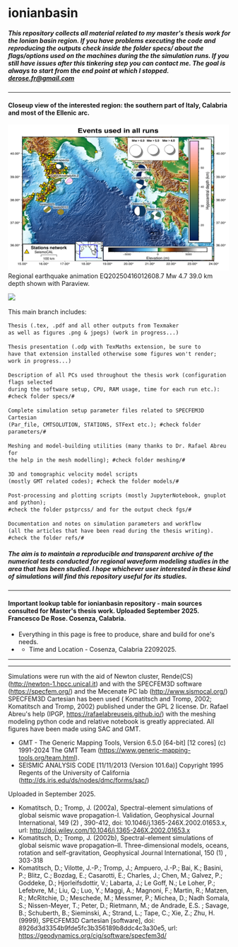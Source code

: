 # ionianbasin
##### This repository collects all material related to my master's thesis work for the Ionian basin region. If you have problems executing the code and reproducing the outputs check inside the folder specs/ about the flags/options used on the machines during the the simulation runs. If you still have issues after this tinkering step you can contact me. The goal is always to start from the end point at which I stopped. derose.fr@gmail.com
---------------------
#### Closeup view of the interested region: the southern part of Italy, Calabria and most of the Ellenic arc.
<img src="events_runs.png" width="500" alt="Closeup of the Ionian basin arc">
Regional earthquake animation EQ20250416012608.7 Mw 4.7 39.0 km depth shown with Paraview.

![](open.gif)

This main branch includes:
        
    Thesis (.tex, .pdf and all other outputs from Texmaker 
    as well as figures .png & jpegs) (work in progress...)

    Thesis presentation (.odp with TexMaths extension, be sure to 
    have that extension installed otherwise some figures won't render; work in progress...)

    Description of all PCs used throughout the thesis work (configuration flags selected 
    during the software setup, CPU, RAM usage, time for each run etc.): #check folder specs/#

    Complete simulation setup parameter files related to SPECFEM3D Cartesian
    (Par_file, CMTSOLUTION, STATIONS, STFext etc.); #check folder parameters/#

    Meshing and model-building utilities (many thanks to Dr. Rafael Abreu for 
    the help in the mesh modelling); #check folder meshing/# 

    3D and tomographic velocity model scripts 
    (mostly GMT related codes); #check the folder models/#

    Post-processing and plotting scripts (mostly JupyterNotebook, gnuplot and python);
    #check the folder pstprcss/ and for the output check fgs/#

    Documentation and notes on simulation parameters and workflow
    (all the articles that have been read during the thesis writing). #check the folder refs/# 

##### The aim is to maintain a reproducible and transparent archive of the numerical tests conducted for regional waveform modeling studies in the area that has been studied. I hope whichever user interested in these kind of simulations will find this repository useful for its studies.

***
#### Important lookup table for ionianbasin repository -  main sources consulted for Master's thesis work. Uploaded September 2025. Francesco De Rose. Cosenza, Calabria.
* Everything in this page is free to produce, share and build for one's needs.
* * Time and Location - Cosenza, Calabria 22092025.
***

---------------------
Simulations were run with the aid of Newton cluster, Rende(CS) (http://newton-1.hpcc.unical.it) and with the SPECFEM3D software (https://specfem.org/) and the Mecenate PC lab (http://www.sismocal.org/)
SPECFEM3D Cartesian has been used ( Komatitsch and Tromp, 2002; Komatitsch and Tromp, 2002) published under the GPL 2 license.
Dr. Rafael Abreu's help (IPGP, https://rafaelabreuseis.github.io/)  with the meshing modeling python code and relative notebook is greatly appreciated. All figures have been made using SAC and GMT.
* GMT - The Generic Mapping Tools, Version 6.5.0 [64-bit] [12 cores] (c) 1991-2024 The GMT Team (https://www.generic-mapping-tools.org/team.html).
* SEISMIC ANALYSIS CODE [11/11/2013 (Version 101.6a)]  Copyright 1995 Regents of the University of California (http://ds.iris.edu/ds/nodes/dmc/forms/sac/)
  
Uploaded in September 2025.

* Komatitsch, D.; Tromp, J. (2002a), Spectral-element simulations of global seismic wave propagation-I. Validation, Geophysical Journal International, 149 (2) , 390-412, doi: 10.1046/j.1365-246X.2002.01653.x, url: http://doi.wiley.com/10.1046/j.1365-246X.2002.01653.x
* Komatitsch, D.; Tromp, J. (2002b), Spectral-element simulations of global seismic wave propagation–II. Three-dimensional models, oceans, rotation and self-gravitation, Geophysical Journal International, 150 (1) , 303-318
* Komatitsch, D.; Vilotte, J.-P.; Tromp, J.; Ampuero, J.-P.; Bai, K.; Basini, P.; Blitz, C.; Bozdag, E.; Casarotti, E.; Charles, J.; Chen, M.; Galvez, P.; Goddeke, D.; Hjorleifsdottir, V.; Labarta, J.; Le Goff, N.; Le Loher, P.; Lefebvre, M.; Liu, Q.; Luo, Y.; Maggi, A.; Magnoni, F.; Martin, R.; Matzen, R.; McRitchie, D.; Meschede, M.; Messmer, P.; Michea, D.; Nadh Somala, S.; Nissen-Meyer, T.; Peter, D.; Rietmann, M.; de Andrade, E.S. ; Savage, B.; Schuberth, B.; Sieminski, A.; Strand, L.; Tape, C.; Xie, Z.; Zhu, H. (9999), SPECFEM3D Cartesian [software], doi: 8926d3d3354b9fde5fc3b356189b8ddc4c3a30e5, url: https://geodynamics.org/cig/software/specfem3d/


